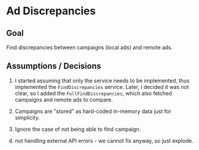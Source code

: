 # Ad Discrepancies

## Goal

Find discrepancies between campaigns (local ads) and remote ads.

## Assumptions / Decisions

1. I started assuming that only the service needs to be implemented, thus
   implemented the `FindDiscrepancies` service.
   Later, I decided it was not clear, so I added the `FullFindDiscrepancies`,
   which also fetched campaigns and remote ads to compare.

1. Campaigns are "stored" as hard-coded in-memory data just for simplicity.

1. Ignore the case of not being able to find campaign.

1. not handling external API errors - we cannot fix anyway, so just explode.

